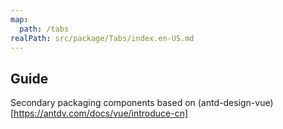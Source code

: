 ```yaml
---
map:
  path: /tabs
realPath: src/package/Tabs/index.en-US.md
---
```


## Guide

Secondary packaging components based on (antd-design-vue)[https://antdv.com/docs/vue/introduce-cn]
